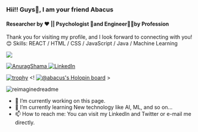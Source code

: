 ### Hii!! Guys👋, I am your friend Abacus 
#### Researcher by ❤️ || Psychologist 🧠and Engineer👨‍💻by Profession

Thank you for visiting my profile, and I look forward to connecting with you!😊
Skills:  REACT / HTML / CSS / JavaScript / Java / Machine Learning 

![](https://komarev.com/ghpvc/?username=AnuragSharma5893)

<a href="https://x.com/anu0x7D4" target="_blank"><img src="https://img.shields.io/twitter/follow/anu0x7D4?logo=twitter&style=for-the-badge" alt="AnuragShama"> </a>
<a href="https://www.linkedin.com/in/anurag-sharma-6aa7ab216/" target="_blank"><img src="https://img.shields.io/badge/LinkedIn-%230077B5.svg?&style=flat-square&logo=linkedin&logoColor=white" alt="LinkedIn"></a>

[![trophy](https://github-profile-trophy.vercel.app/?username=AnuragSharma5893)](https://github.com/AnuragSharma5893/github-profile-trophy)
<!  [![@abacus's Holopin board](https://holopin.io/api/user/board?user=abacus)](https://holopin.io/@abacus) >

<img src="https://myreadme.vercel.app/api/embed/AnuragSharma5893?panels=userstatistics,toprepositories,toplanguages,commitgraph" alt="reimaginedreadme" />

- 🔭 I’m currently working on this page. 
- 🌱 I’m currently learning New technology like AI, ML, and so on... 
- 📫 How to reach me: You can visit my LinkedIn and Twitter or e-mail me directly. 

